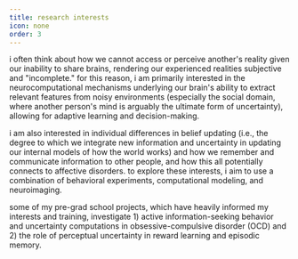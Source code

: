 ```yaml
---
title: research interests
icon: none
order: 3
---
```


i often think about how we cannot access or perceive another's reality given our inability to share brains, rendering our experienced realities subjective and "incomplete." for this reason, i am primarily interested in the neurocomputational mechanisms underlying our brain's ability to extract relevant features from noisy environments (especially the social domain, where another person's mind is arguably the ultimate form of uncertainty), allowing for adaptive learning and decision-making.

i am also interested in individual differences in belief updating (i.e., the degree to which we integrate new information and uncertainty in updating our internal models of how the world works) and how we remember and communicate information to other people, and how this all potentially connects to affective disorders. to explore these interests, i aim to use a combination of behavioral experiments, computational modeling, and neuroimaging.

some of my pre-grad school projects, which have heavily informed my interests and training, investigate 1) active information-seeking behavior and uncertainty computations in obsessive-compulsive disorder (OCD) and 2) the role of perceptual uncertainty in reward learning and episodic memory.

